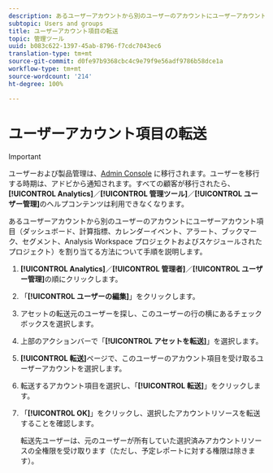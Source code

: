 ```yaml
---
description: あるユーザーアカウントから別のユーザーのアカウントにユーザーアカウント項目（ダッシュボード、計算指標、カレンダーイベント、アラート、ブックマーク、セグメント、Analysis Workspace プロジェクトおよびスケジュールされたプロジェクト）を割り当てる方法について手順を説明します。
subtopic: Users and groups
title: ユーザーアカウント項目の転送
topic: 管理ツール
uuid: b083c622-1397-45ab-8796-f7cdc7043ec6
translation-type: tm+mt
source-git-commit: d0fe97b9368cbc4c9e79f9e56adf9786b58dce1a
workflow-type: tm+mt
source-wordcount: '214'
ht-degree: 100%

---
```



# ユーザーアカウント項目の転送

>[!IMPORTANT]
>
>ユーザーおよび製品管理は、[Admin Console](https://helpx.adobe.com/jp/enterprise/using/admin-console.html) に移行されます。ユーザーを移行する時期は、アドビから通知されます。すべての顧客が移行されたら、**[!UICONTROL Analytics]**／**[!UICONTROL 管理ツール]**／**[!UICONTROL ユーザー管理]**&#x200B;のヘルプコンテンツは利用できなくなります。

あるユーザーアカウントから別のユーザーのアカウントにユーザーアカウント項目（ダッシュボード、計算指標、カレンダーイベント、アラート、ブックマーク、セグメント、Analysis Workspace プロジェクトおよびスケジュールされたプロジェクト）を割り当てる方法について手順を説明します。

1. **[!UICONTROL Analytics]**／**[!UICONTROL 管理者]**／**[!UICONTROL ユーザー管理]**&#x200B;の順にクリックします。
1. 「**[!UICONTROL ユーザーの編集]**」をクリックします。
1. アセットの転送元のユーザーを探し、このユーザーの行の横にあるチェックボックスを選択します。
1. 上部のアクションバーで「**[!UICONTROL アセットを転送]**」を選択します。
1. **[!UICONTROL 転送]**&#x200B;ページで、このユーザーのアカウント項目を受け取るユーザーアカウントを選択します。
1. 転送するアカウント項目を選択し、「**[!UICONTROL 転送]**」をクリックします。
1. 「**[!UICONTROL OK]**」をクリックし、選択したアカウントリソースを転送することを確認します。

   転送先ユーザーは、元のユーザーが所有していた選択済みアカウントリソースの全権限を受け取ります（ただし、予定レポートに対する権限は除きます）。

